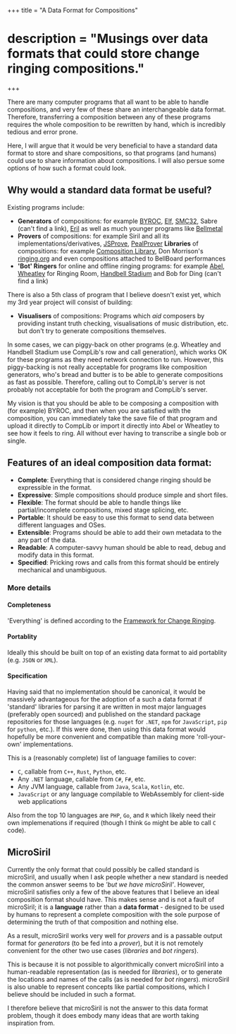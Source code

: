 +++
title = "A Data Format for Compositions"
# description = "Musings over data formats that could store change ringing compositions."
+++

There are many computer programs that all want to be able to handle compositions, and very few of
these share an interchangeable data format.  Therefore, transferring a composition between any of
these programs requires the whole composition to be rewritten by hand, which is incredibly tedious
and error prone.

Here, I will argue that it would be very beneficial to have a standard data format to store and
share compositions, so that programs (and humans) could use to share information about compositions.
I will also persue some options of how such a format could look.

<!-- more -->

## Why would a standard data format be useful?

Existing programs include:

- **Generators** of compositions: for example [BYROC](http://www.byroc.org.uk/),
  [Elf](http://www.bronze-age.com/elf/), [SMC32](https://github.com/GACJ/smc), Sabre (can't find a
  link), [Eril](http://www.ropley.com/eril-instructions.aspx) as well as much younger programs like
  [Bellmetal](https://github.com/kneasle/bellmetal)
- **Provers** of compositions: for example Siril and all its implementations/derivatives,
  [JSProve](http://jwholdsworth.github.io/JSProve/),
  [PealProver](https://sites.google.com/view/pealprover/home) **Libraries** of compositions: for
  example [Composition Library](https://complib.org/), Don Morrison's
  [ringing.org](https://www.ringing.org/) and even compositions attached to BellBoard performances
- **'Bot' Ringers** for online and offline ringing programs: for example
  [Abel](http://www.abelsim.co.uk/), [Wheatley](https://github.com/kneasle/wheatley) for Ringing
  Room, [Handbell Stadium](https://handbellstadium.org/) and Bob for Ding (can't find a link)

There is also a 5th class of program that I believe doesn't exist yet, which my 3rd year project
will consist of building:

- **Visualisers** of compositions: Programs which _aid_ composers by providing instant truth
  checking, visualisations of music distribution, etc. but don't try to generate compositions
  themselves.

In some cases, we can piggy-back on other programs (e.g. Wheatley and Handbell Stadium use CompLib's
row and call generation), which works OK for these programs as they need network connection to run.
However, this piggy-backing is not really acceptable for programs like composition generators, who's
bread and butter is to be able to generate compositions as fast as possible.  Therefore, calling out
to CompLib's server is not probably not acceptable for both the program and CompLib's server.

My vision is that you should be able to be composing a composition with (for example) BYROC, and
then when you are satisfied with the composition, you can immediately take the save file of that
program and upload it directly to CompLib or import it directly into Abel or Wheatley to see how it
feels to ring.  All without ever having to transcribe a single bob or single.

## Features of an ideal composition data format:

- **Complete**: Everything that is considered change ringing should be expressible in the format.
- **Expressive**: Simple compositions should produce simple and short files.
- **Flexible**: The format should be able to handle things like partial/incomplete compositions,
  mixed stage splicing, etc.
-  **Portable**: It should be easy to use this format to send data between different languages and
  OSes.
- **Extensible**: Programs should be able to add their own metadata to the any part of the data.
- **Readable**: A computer-savvy human should be able to read, debug and modify data in this format.
- **Specified**: Pricking rows and calls from this format should be entirely mechanical and
  unambiguous.

### More details

#### Completeness

'Everything' is defined according to the
[Framework for Change Ringing](https://cccbr.github.io/method_ringing_framework/index.html).

#### Portablity

Ideally this should be built on top of an existing data format to aid portablity (e.g. `JSON` or `XML`).

#### Specification

Having said that no implementation should be canonical, it would be massively advantageous for the
adoption of a such a data format if 'standard' libraries for parsing it are written in most major
languages (preferably open sourced) and published on the standard package repositories for those
languages (e.g. `nuget` for `.NET`, `npm` for `JavaScript`, `pip` for `python`, etc.).  If this were
done, then using this data format would hopefully be more convenient and compatible than making more
'roll-your-own' implementations.

This is a (reasonably complete) list of language families to cover:
  - `C`, callable from `C++`, `Rust`, `Python`, etc.
  - Any `.NET` language, callable from `C#`, `F#`, etc.
  - Any JVM language, callable from `Java`, `Scala`, `Kotlin`, etc.
  - `JavaScript` or any language compilable to WebAssembly for client-side web applications

Also from the top 10 languages are `PHP`, `Go`, and `R` which likely need their own implemenations if
required (though I think `Go` might be able to call `C` code).

## MicroSiril

Currently the only format that could possibly be called standard is microSiril, and usually when I
ask people whether a new standard is needed the common answer seems to be _'but we have
microSiril'_.  However, microSiril satisfies only a few of the above features that I believe an
ideal composition format should have.  This makes sense and is not a fault of microSiril; it is a
**language** rather than a **data format** - designed to be used by humans to represent a complete
composition with the sole purpose of determining the truth of that composition and nothing else.

As a result, microSiril works very well for _provers_ and is a passable output format for
_generators_ (to be fed into a _prover_), but it is not remotely convenient for the other two use
cases (_libraries_ and _bot ringers_).

This is because it is not possible to algorithmically convert microSiril into a human-readable
representation (as is needed for _libraries_), or to generate the locations and names of the calls
(as is needed for _bot ringers_).  microSiril is also unable to represent concepts like partial
compositions, which I believe should be included in such a format.

I therefore believe that microSiril is not the answer to this data format problem, though it does
embody many ideas that are worth taking inspiration from.
